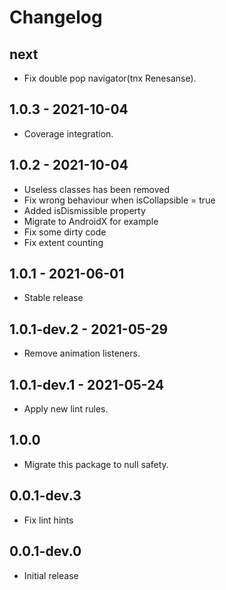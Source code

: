 # Changelog

## next

* Fix double pop navigator(tnx Renesanse).

## 1.0.3 - 2021-10-04

* Coverage integration.

## 1.0.2 - 2021-10-04

* Useless classes has been removed
* Fix wrong behaviour when isCollapsible = true
* Added isDismissible property
* Migrate to AndroidX for example
* Fix some dirty code
* Fix extent counting

## 1.0.1 - 2021-06-01

* Stable release

## 1.0.1-dev.2 - 2021-05-29

* Remove animation listeners.

## 1.0.1-dev.1 - 2021-05-24

* Apply new lint rules.

## 1.0.0

* Migrate this package to null safety.

## 0.0.1-dev.3

* Fix lint hints

## 0.0.1-dev.0

* Initial release
